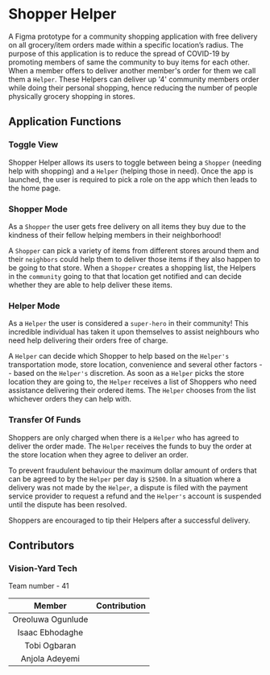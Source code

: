 # Shopper Helper

A Figma prototype for a community shopping application with free delivery on all grocery/item orders made within a specific location’s radius. 
The purpose of this application is to reduce the spread of COVID-19 by promoting members of same the community to buy items for each other. When a member offers to deliver another member's order for them we call them a `Helper`. These Helpers can deliver up '4' community members order while doing their personal shopping, hence reducing the number of people physically grocery shopping in stores.

## Application Functions

### Toggle View

Shopper Helper allows its users to toggle between being a `Shopper` (needing help with shopping) and a `Helper` (helping those in need). 
Once the app is launched, the user is required to pick a role on the app which then leads to the home page.

### Shopper Mode

As a `Shopper` the user gets free delivery on all items they buy due to the kindness of their fellow helping members in their neighborhood! 

A `Shopper` can pick a variety of items from different stores around them and their `neighbors` could help them to deliver those items if they also happen to be going to that store. When a `Shopper` creates a shopping list, the Helpers in the `community` going to that that location get notified and can decide whether they are able to help deliver these items.

### Helper Mode

As a `Helper` the user is considered a `super-hero` in their community! This incredible individual has taken it upon themselves to assist neighbours who need help delivering their orders free of charge.

A `Helper` can decide which Shopper to help based on the `Helper's` transportation mode, store location, convenience and several other factors -- based on the `Helper's` discretion. As soon as a `Helper` picks the store location they are going to, the `Helper` receives a list of Shoppers who need assistance delivering their ordered items. The `Helper` chooses from the list whichever orders they can help with.

### Transfer Of Funds

Shoppers are only charged when there is a `Helper` who has agreed to deliver the order made. The `Helper` receives the funds to buy the order at the store location when they agree to deliver an order.

To prevent fraudulent behaviour the maximum dollar amount of orders that can be agreed to by the `Helper` per day is `$2500`. In a situation where a delivery was not made by the `Helper`, a dispute is filed with the payment service provider to request a refund and the `Helper's` account is suspended until the dispute has been resolved. 

Shoppers are encouraged to tip their Helpers after a successful delivery.

## Contributors

### Vision-Yard Tech
Team number - 41

| Member    | Contribution   |
| :------------: | :----------: |
| Oreoluwa Ogunlude |  |
| Isaac Ebhodaghe |  |
| Tobi Ogbaran |  |
| Anjola Adeyemi |  |

